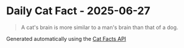 # Daily Cat Fact - 2025-06-27

> A cat's brain is more similar to a man's brain than that of a dog.

Generated automatically using the [Cat Facts API](https://catfact.ninja)
